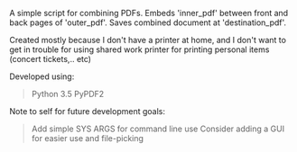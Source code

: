 <PDF-sandwich>

A simple script for combining PDFs. 
Embeds 'inner_pdf' between front and back pages of 'outer_pdf'.
Saves combined document at 'destination_pdf'. 

Created mostly because I don't have a printer at home,
and I don't want to get in trouble for using shared work printer
for printing personal items (concert tickets,.. etc)

Developed using:
> Python 3.5
> PyPDF2

Note to self for future development goals:
> Add simple SYS ARGS for command line use
> Consider adding a GUI for easier use and file-picking
